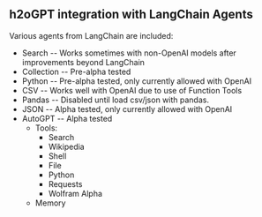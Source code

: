 ## h2oGPT integration with LangChain Agents

Various agents from LangChain are included:
* Search -- Works sometimes with non-OpenAI models after improvements beyond LangChain
* Collection -- Pre-alpha tested
* Python -- Pre-alpha tested, only currently allowed with OpenAI
* CSV -- Works well with OpenAI due to use of Function Tools
* Pandas -- Disabled until load csv/json with pandas.
* JSON -- Alpha tested, only currently allowed with OpenAI
* AutoGPT -- Alpha tested
  * Tools:
    * Search
    * Wikipedia
    * Shell
    * File
    * Python
    * Requests
    * Wolfram Alpha
  * Memory
